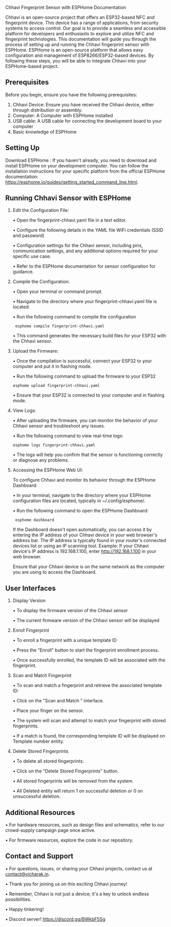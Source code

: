 
Chhavi Fingerprint Sensor with ESPHome Documentation


Chhavi is an open-source project that offers an ESP32-based NFC and fingerprint device. This device has a range of applications, from security systems to access control. Our goal is to provide a seamless and accessible platform for developers and enthusiasts to explore and utilize NFC and fingerprint technologies.
This documentation will guide you through the process of setting up and running the Chhavi fingerprint sensor with ESPHome. ESPHome is an open-source platform that allows easy configuration and management of ESP8266/ESP32-based devices. By following these steps, you will be able to integrate Chhavi into your ESPHome-based project.



## Prerequisites

Before you begin, ensure you have the following prerequisites:

1. Chhavi Device: Ensure you have received the Chhavi device, either through distribution or assembly.
2. Computer: A Computer with ESPHome installed
3. USB cable: A USB cable for connecting the development board to your computer
4. Basic knowledge of ESPHome

## Setting Up

Download ESPHome : 
If you haven't already, you need to download and install ESPHome on your development computer. You can follow the installation instructions for your specific platform from the official ESPHome documentation: 
https://esphome.io/guides/getting_started_command_line.html.

## Running Chhavi Sensor with ESPHome

1. Edit the Configuration File:

    • Open the fingerprint-chhavi.yaml file in a text editor.

    • Configure the following details in the YAML file
        WiFi credentials (SSID and password) 

    • Configuration settings for the Chhavi sensor, including pins, communication settings, and any additional options required for your         specific use case.

    • Refer to the ESPHome documentation for sensor configuration for guidance.

2. Compile the Configuration:

    • Open your terminal or command prompt.

    • Navigate to the directory where your fingerprint-chhavi.yaml file is located.

    • Run the following command to compile the configuration

        esphome compile fingerprint-chhavi.yaml 

    • This command generates the necessary build files for your ESP32 with the Chhavi sensor.

3.	Upload the Firmware:

    •	Once the compilation is successful, connect your ESP32 to your computer and put it in flashing mode.

    •	Run the following command to upload the firmware to your ESP32

        esphome upload fingerprint-chhavi.yaml 

    •	Ensure that your ESP32 is connected to your computer and in flashing mode.

4.	View Logs:

    • After uploading the firmware, you can monitor the behavior of your Chhavi sensor and troubleshoot any issues.

    • Run the following command to view real-time logs:

        esphome logs fingerprint-chhavi.yaml 

    • The logs will help you confirm that the sensor is functioning correctly or diagnose any problems.

5. Accessing the ESPHome Web UI:

   To configure Chhavi and monitor its behavior through the ESPHome Dashboard:

   • In your terminal, navigate to the directory where your ESPHome configuration files are located, typically in ~/.config/esphome/.

   • Run the following command to open the ESPHome Dashboard:

        esphome dashboard 

   If the Dashboard doesn't open automatically, you can access it by entering the IP address of your Chhavi device in your web browser's 
   address bar. The IP address is typically found in your router's connected devices list or using an IP scanning tool.
   Example: If your Chhavi device's IP address is 192.168.1.100, enter http://192.168.1.100 in your web browser.

   Ensure that your Chhavi device is on the same network as the computer you are using to access the Dashboard.

## User Interfaces

1. Display Version

    • To display the firmware version of the Chhavi sensor

    • The current firmware version of the Chhavi sensor will be displayed

2. Enroll Fingerprint

    • To enroll a fingerprint with a unique template ID

    • Press the "Enroll" button to start the fingerprint enrollment process.
    
    • Once successfully enrolled, the template ID will be associated with the fingerprint.

3. Scan and Match Fingerprint

    • To scan and match a fingerprint and retrieve the associated template ID:
    
    • Click on the "Scan and Match " interface.
    
    • Place your finger on the sensor.
    
    • The system will scan and attempt to match your fingerprint with stored fingerprints.
    
    • If a match is found, the corresponding template ID will be displayed on Template number entity.

4. Delete Stored Fingerprints

    • To delete all stored fingerprints:
    
    • Click on the "Delete Stored Fingerprints" button.
    
    • All stored fingerprints will be removed from the system.
    
    • All Deleted entity will return 1 on successful deletion or 0 on unsuccessful deletion.

## Additional Resources

•	For hardware resources, such as design files and schematics, refer to our crowd-supply campaign page once active.

•	For firmware resources, explore the code in our repository.


## Contact and Support

•	For questions, issues, or sharing your Chhavi projects, contact us at contact@vicharak.in.

•	Thank you for joining us on this exciting Chhavi journey!

•	Remember, Chhavi is not just a device; it's a key to unlock endless possibilities.

•	Happy tinkering!

•	Discord server!
    https://discord.gg/BWkbF5Sg

